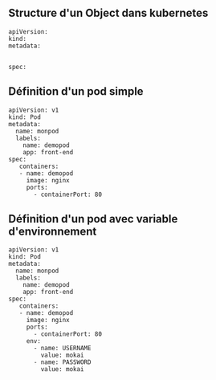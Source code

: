 
## Structure d'un Object dans kubernetes


```
apiVersion:
kind:
metadata:


spec:
```

## Définition d'un pod simple

```
apiVersion: v1
kind: Pod
metadata:
  name: monpod
  labels:
    name: demopod
    app: front-end
spec:
   containers:
   - name: demopod
     image: nginx
     ports:
       - containerPort: 80
```

##  Définition d'un pod avec variable d'environnement

```
apiVersion: v1
kind: Pod
metadata:
  name: monpod
  labels:
    name: demopod
    app: front-end
spec:
   containers:
   - name: demopod
     image: nginx
     ports:
       - containerPort: 80
     env:
       - name: USERNAME
         value: mokai
       - name: PASSWORD
         value: mokai
```




